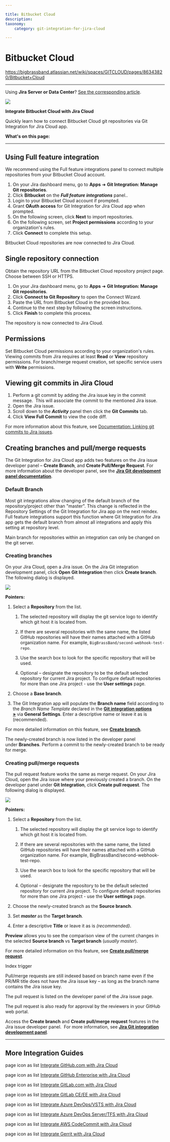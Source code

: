 ```yaml
---

title: Bitbucket Cloud
description:
taxonomy:
    category: git-integration-for-jira-cloud

---
```


# Bitbucket Cloud

<https://bigbrassband.atlassian.net/wiki/spaces/GITCLOUD/pages/86343820/Bitbucket+Cloud>

* * *

  

Using **Jira Server or Data Center**? [See the corresponding article](https://bigbrassband.atlassian.net/wiki/x/JoDSB).

![](https://bigbrassband.com/confluence/images/bitbucket-banner-logo.png)

**Integrate Bitbucket Cloud with Jira Cloud**

  

Quickly learn how to connect Bitbucket Cloud git repositories via Git Integration for Jira Cloud app.

**What's on this page:**

  

* * *

  

  

  

## **Using Full feature integration**

We recommend using the Full feature integrations panel to connect multiple repositories from your Bitbucket Cloud account.

1.  On your Jira dashboard menu, go to **Apps** ➜ **Git Integration: Manage Git repositories**.
2.  Click **Bitbucket** on the **_Full feature integrations_** panel..
3.  Login to your Bitbucket Cloud account if prompted.
4.  Grant **OAuth access** for Git Integration for Jira Cloud app when prompted.
5.  On the following screen, click **Next** to import repositories.
6.  On the following screen, set **Project permissions** according to your organization's rules.
7.  Click **Connect** to complete this setup.

Bitbucket Cloud repositories are now connected to Jira Cloud.

  

## **Single repository connection**

Obtain the repository URL from the Bitbucket Cloud repository project page. Choose between SSH or HTTPS.

1.  On your Jira dashboard menu, go to **Apps** ➜ **Git Integration: Manage Git repositories**.
2.  Click **Connect to Git Repository** to open the Connect Wizard.
3.  Paste the URL from Bitbucket Cloud in the provided box.
4.  Continue to the next step by following the screen instructions.
5.  Click **Finish** to complete this process. 

The repository is now connected to Jira Cloud.

  

## **Permissions**

Set Bitbucket Cloud permissions according to your organization's rules. Viewing commits from Jira requires at least **Read** or **View** repository permissions. For branch/merge request creation, set specific service users with **Write** permissions.

  

## **Viewing git commits in Jira Cloud**

1.  Perform a git commit by adding the Jira issue key in the commit message.  This will associate the commit to the mentioned Jira issue.
2.  Open the Jira issue.
3.  Scroll down to the **_Activity_** panel then click the **Git Commits** tab.
4.  Click **View Full Commit** to view the code diff.

For more information about this feature, see [Documentation: Linking git commits to Jira issues](https://bigbrassband.atlassian.net/wiki/spaces/GITCLOUD/pages/1923025229 "/wiki/spaces/GITCLOUD/pages/1923025229").

  

## **Creating branches and pull/merge requests**

The Git Integration for Jira Cloud app adds two features on the Jira issue developer panel – **Create Branch**, and **Create Pull/Merge Request**. For more information about the developer panel, see the **[Jira Git development panel documentation](/wiki/spaces/GITCLOUD/pages/1923025809/Jira+Git+integration+development+panel)**.

### **Default Branch**

Most git integrations allow changing of the default branch of the repository/project other than "master". This change is reflected in the  Repository Settings of the Git Integration for Jira app on the next reindex. Full feature integrations support this function where Git Integration for Jira app gets the default branch from almost all integrations and apply this setting at repository level. 

  

Main branch for repositories within an integration can only be changed on the git server.

### **Creating branches**

On your Jira Cloud, open a Jira issue. On the Jira Git integration development panel, click **Open** **Git Integration** then click **Create branch**. The following dialog is displayed.

![](https://bigbrassband.atlassian.net/wiki/download/attachments/86343820/gitcloud-bitbucket-create-branch-dlg.png?version=1&modificationDate=1601463635612&cacheVersion=1&api=v2)

**Pointers:**

1.  Select a **Repository** from the list.
    
    1.  The selected repository will display the git service logo to identify which git host it is located from.
    2.  If there are several repositories with the same name, the listed GitHub repositories will have their names attached with a GitHub organization name. For example, `BigBrassBand/second-webhook-test-repo`.
        
    3.  Use the search box to look for the specific repository that will be used.
        
    4.  Optional – designate the repository to be the default selected repository for current Jira project. To configure default repositories for more than one Jira project - use the **User settings** page.
        
2.  Choose a **Base branch**.
    
3.  The Git Integration app will populate the **Branch name** field according to the _Branch Name Template_ declared in the **[Git integration options »](/wiki/spaces/GITCLOUD/pages/1207829137/Git+integration+options)** via **General Settings**. Enter a descriptive name or leave it as is (recommended).

  

For more detailed information on this feature, see [**Create branch**](https://bigbrassband.atlassian.net/wiki/spaces/GITCLOUD/pages/733282366/Create+branch).

The newly-created branch is now listed in the developer panel under **Branches**. Perform a commit to the newly-created branch to be ready for merge.

### **Creating pull/merge requests**

The pull request feature works the same as merge request. On your Jira Cloud, open the Jira issue where your previously created a branch. On the developer panel under **Git Integration**, click **Create pull request**. The following dialog is displayed.

![](https://bigbrassband.atlassian.net/wiki/download/attachments/86343820/gitcloud-bitbucket-create-pull-req-dlg.png?version=1&modificationDate=1601464089328&cacheVersion=1&api=v2)

**Pointers:**

1.  Select a **Repository** from the list.
    
    1.  The selected repository will display the git service logo to identify which git host it is located from.
        
    2.  If there are several repositories with the same name, the listed GitHub repositories will have their names attached with a GitHub organization name. For example, BigBrassBand/second-webhook-test-repo.
        
    3.  Use the search box to look for the specific repository that will be used.
        
    4.  Optional – designate the repository to be the default selected repository for current Jira project. To configure default repositories for more than one Jira project - use the **User settings** page.
        
2.  Choose the newly-created branch as the **Source branch**.
    
3.  Set _**master**_ as the **Target branch**.
    
4.  Enter a descriptive **Title** or leave it as is _(recommended)_.
    

  

**Preview** allows you to see the comparison view of the current changes in the selected **Source branch** vs **Target branch** (_usually_ _master_).

  

  

For more detailed information on this feature, see [**Create pull/merge request**](/wiki/spaces/GITCLOUD/pages/733315235/Create+pull+or+merge+request).

Index trigger

Pull/merge requests are still indexed based on branch name even if the PR/MR title does not have the Jira issue key – as long as the branch name contains the Jira issue key.

The pull request is listed on the developer panel of the Jira issue page.

The pull request is also ready for approval by the reviewers in your GitHub web portal.

Access the **Create branch** and **Create pull/merge request** features in the Jira issue developer panel.  For more information, see **[Jira Git integration development panel](/wiki/spaces/GITCLOUD/pages/1923025809/Jira+Git+integration+development+panel)**.

  

  

* * *

## More Integration Guides

page icon as list [Integrate GitHub.com with Jira Cloud](/wiki/spaces/GITCLOUD/pages/82477058/GitHub.com)

page icon as list [Integrate GitHub Enterprise with Jira Cloud](/wiki/spaces/GITCLOUD/pages/85622870/GitHub+Enterprise+Server)

page icon as list [Integrate GitLab.com with Jira Cloud](/wiki/spaces/GITCLOUD/pages/85622895/GitLab.com)

page icon as list [Integrate GitLab CE/EE with Jira Cloud](/wiki/spaces/GITCLOUD/pages/85524528)

page icon as list [Integrate Azure DevOps/VSTS with Jira Cloud](/wiki/spaces/GITCLOUD/pages/86278279)

page icon as list [Integrate Azure DevOps Server/TFS with Jira Cloud](/wiki/spaces/GITCLOUD/pages/86409345)

page icon as list [Integrate AWS CodeCommit with Jira Cloud](/wiki/spaces/GITCLOUD/pages/86180077/AWS+CodeCommit)

page icon as list [Integrate Gerrit with Jira Cloud](/wiki/spaces/GITCLOUD/pages/86474926/Gerrit)